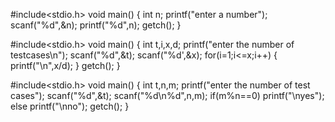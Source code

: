 #include<stdio.h>
void main()
{
int n;
printf("enter a number");
scanf("%d",&n);
printf("%d",n);
getch();
}

#include<stdio.h>
void main()
{
int t,i,x,d;
printf("enter the number of testcases\n");
scanf("%d",&t);
scanf("%d',&x);
for(i=1;i<=x;i++)
{
printf("\n",x/d);
}
getch();
}

#include<stdio.h>
void main()
{
int t,n,m;
printf("enter the number of test cases");
scanf("%d",&t);
scanf("%d\n%d",n,m);
if(m%n==0)
printf("\nyes");
else
printf("\nno");
getch();
}
